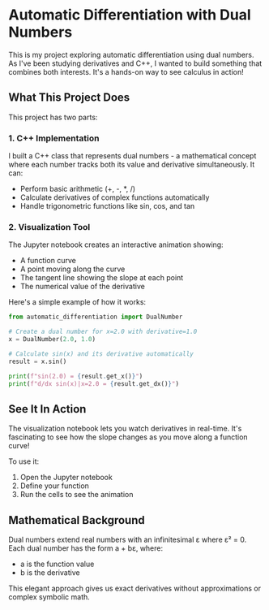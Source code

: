 # Automatic Differentiation with Dual Numbers

This is my project exploring automatic differentiation using dual numbers. As I've been studying derivatives and C++, I wanted to build something that combines both interests. It's a hands-on way to see calculus in action!


## What This Project Does

This project has two parts:

### 1. C++ Implementation

I built a C++ class that represents dual numbers - a mathematical concept where each number tracks both its value and derivative simultaneously. It can:
- Perform basic arithmetic (+, -, *, /)
- Calculate derivatives of complex functions automatically
- Handle trigonometric functions like sin, cos, and tan

### 2. Visualization Tool

The Jupyter notebook creates an interactive animation showing:
- A function curve
- A point moving along the curve
- The tangent line showing the slope at each point
- The numerical value of the derivative

Here's a simple example of how it works:

```python
from automatic_differentiation import DualNumber

# Create a dual number for x=2.0 with derivative=1.0
x = DualNumber(2.0, 1.0)

# Calculate sin(x) and its derivative automatically
result = x.sin()

print(f"sin(2.0) = {result.get_x()}")
print(f"d/dx sin(x)|x=2.0 = {result.get_dx()}")
```

## See It In Action

The visualization notebook lets you watch derivatives in real-time. It's fascinating to see how the slope changes as you move along a function curve!

To use it:
1. Open the Jupyter notebook
2. Define your function
3. Run the cells to see the animation

## Mathematical Background

Dual numbers extend real numbers with an infinitesimal ε where ε² = 0. Each dual number has the form a + bε, where:
- a is the function value
- b is the derivative

This elegant approach gives us exact derivatives without approximations or complex symbolic math.
